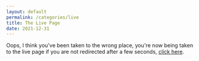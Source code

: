 ```yaml
---
layout: default
permalink: /categories/live
title: The Live Page
date: 2021-12-31
---
```

<head>
  <meta http-equiv="refresh" content="3; URL=https://blog.josh.me.uk/live" />
</head>
<body>
<p>Oops, I think you've been taken to the wrong place, you're now being taken to the live page if you are not redirected after a few seconds, <a href="https://blog.josh.me.uk/live">click here</a>.</p>
</body>